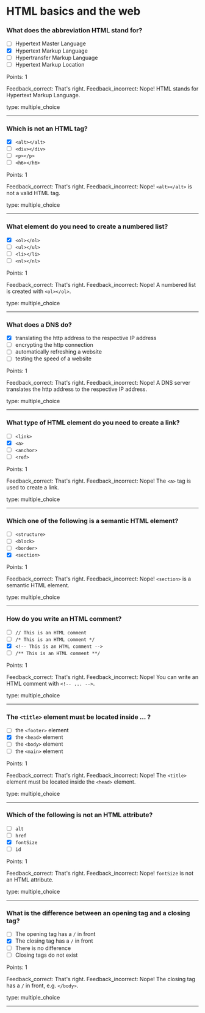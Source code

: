 # HTML basics and the web

### What does the abbreviation HTML stand for?

- [ ] Hypertext Master Language
- [x] Hypertext Markup Language
- [ ] Hypertransfer Markup Language
- [ ] Hypertext Markup Location

Points: 1

Feedback_correct: That's right. Feedback_incorrect: Nope! HTML stands for Hypertext Markup Language.

type: multiple_choice

---

### Which is not an HTML tag?

- [x] `<alt></alt>`
- [ ] `<div></div>`
- [ ] `<p></p>`
- [ ] `<h6></h6>`

Points: 1

Feedback_correct: That's right. Feedback_incorrect: Nope! `<alt></alt>` is not a valid HTML tag.

type: multiple_choice

---

### What element do you need to create a numbered list?

- [x] `<ol></ol>`
- [ ] `<ul></ul>`
- [ ] `<li></li>`
- [ ] `<nl></nl>`

Points: 1

Feedback_correct: That's right. Feedback_incorrect: Nope! A numbered list is created with
`<ol></ol>`.

type: multiple_choice

---

### What does a DNS do?

- [x] translating the http address to the respective IP address
- [ ] encrypting the http connection
- [ ] automatically refreshing a website
- [ ] testing the speed of a website

Points: 1

Feedback_correct: That's right. Feedback_incorrect: Nope! A DNS server translates the http address
to the respective IP address.

type: multiple_choice

---

### What type of HTML element do you need to create a link?

- [ ] `<link>`
- [x] `<a>`
- [ ] `<anchor>`
- [ ] `<ref>`

Points: 1

Feedback_correct: That's right. Feedback_incorrect: Nope! The `<a>` tag is used to create a link.

type: multiple_choice

---

### Which one of the following is a semantic HTML element?

- [ ] `<structure>`
- [ ] `<block>`
- [ ] `<border>`
- [x] `<section>`

Points: 1

Feedback_correct: That's right. Feedback_incorrect: Nope! `<section>` is a semantic HTML element.

type: multiple_choice

---

### How do you write an HTML comment?

- [ ] `// This is an HTML comment`
- [ ] `/* This is an HTML comment */`
- [x] `<!-- This is an HTML comment -->`
- [ ] `/** This is an HTML comment **/`

Points: 1

Feedback_correct: That's right. Feedback_incorrect: Nope! You can write an HTML comment with
`<!-- ... -->`.

type: multiple_choice

---

### The `<title>` element must be located inside ... ?

- [ ] the `<footer>` element
- [x] the `<head>` element
- [ ] the `<body>` element
- [ ] the `<main>` element

Points: 1

Feedback_correct: That's right. Feedback_incorrect: Nope! The `<title>` element must be located
inside the `<head>` element.

type: multiple_choice

---

### Which of the following is not an HTML attribute?

- [ ] `alt`
- [ ] `href`
- [x] `fontSize`
- [ ] `id`

Points: 1

Feedback_correct: That's right. Feedback_incorrect: Nope! `fontSize` is not an HTML attribute.

type: multiple_choice

---

### What is the difference between an opening tag and a closing tag?

- [ ] The opening tag has a `/` in front
- [x] The closing tag has a `/` in front
- [ ] There is no difference
- [ ] Closing tags do not exist

Points: 1

Feedback_correct: That's right. Feedback_incorrect: Nope! The closing tag has a `/` in front, e.g.
`</body>`.

type: multiple_choice

---
